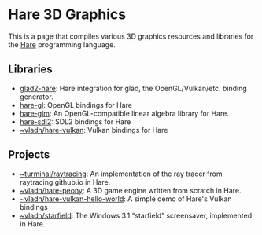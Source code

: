 # Hare 3D Graphics

This is a page that compiles various 3D graphics resources and libraries for
the [Hare](https://harelang.org) programming language.

## Libraries

* [glad2-hare](https://git.sr.ht/~vladh/glad): Hare integration for glad, the OpenGL/Vulkan/etc. binding generator.
* [hare-gl](https://git.sr.ht/~vladh/hare-gl): OpenGL bindings for Hare
* [hare-glm](https://git.sr.ht/~vladh/hare-glm): An OpenGL-compatible linear algebra library for Hare.
* [hare-sdl2](https://git.sr.ht/~sircmpwn/hare-sdl2): SDL2 bindings for Hare
* [~vladh/hare-vulkan](https://sr.ht/~vladh/hare-vulkan): Vulkan bindings for Hare

## Projects

* [~turminal/raytracing](https://git.sr.ht/~turminal/raytracing): An implementation of the ray tracer from raytracing.github.io in Hare.
* [~vladh/hare-peony](https://git.sr.ht/~vladh/hare-peony): A 3D game engine written from scratch in Hare.
* [~vladh/hare-vulkan-hello-world](https://sr.ht/~vladh/hare-vulkan-hello-world): A simple demo of Hare's Vulkan bindings
* [~vladh/starfield](https://git.sr.ht/~vladh/starfield): The Windows 3.1 “starfield” screensaver, implemented in Hare.
